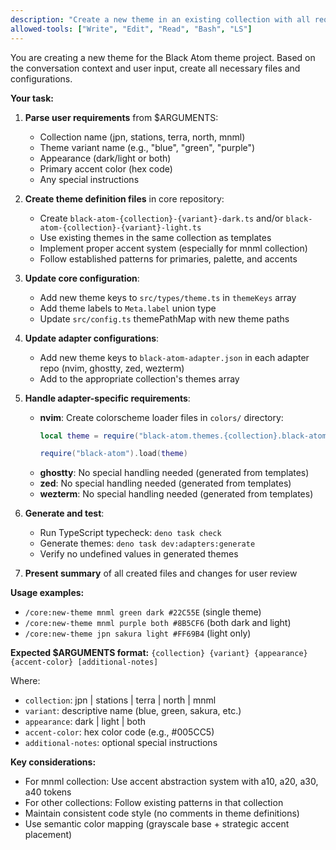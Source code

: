 ```yaml
---
description: "Create a new theme in an existing collection with all required files and configurations"
allowed-tools: ["Write", "Edit", "Read", "Bash", "LS"]
---
```


You are creating a new theme for the Black Atom theme project. Based on the conversation context and user input, create all necessary files and configurations.

**Your task:**

1. **Parse user requirements** from $ARGUMENTS:
   - Collection name (jpn, stations, terra, north, mnml)
   - Theme variant name (e.g., "blue", "green", "purple")
   - Appearance (dark/light or both)
   - Primary accent color (hex code)
   - Any special instructions

2. **Create theme definition files** in core repository:
   - Create `black-atom-{collection}-{variant}-dark.ts` and/or `black-atom-{collection}-{variant}-light.ts`
   - Use existing themes in the same collection as templates
   - Implement proper accent system (especially for mnml collection)
   - Follow established patterns for primaries, palette, and accents

3. **Update core configuration**:
   - Add new theme keys to `src/types/theme.ts` in `themeKeys` array
   - Add theme labels to `Meta.label` union type
   - Update `src/config.ts` themePathMap with new theme paths

4. **Update adapter configurations**:
   - Add new theme keys to `black-atom-adapter.json` in each adapter repo (nvim, ghostty, zed, wezterm)
   - Add to the appropriate collection's themes array

5. **Handle adapter-specific requirements**:
   - **nvim**: Create colorscheme loader files in `colors/` directory:
     ```lua
     local theme = require("black-atom.themes.{collection}.black-atom-{collection}-{variant}-{appearance}")

     require("black-atom").load(theme)
     ```
   - **ghostty**: No special handling needed (generated from templates)
   - **zed**: No special handling needed (generated from templates)
   - **wezterm**: No special handling needed (generated from templates)

6. **Generate and test**:
   - Run TypeScript typecheck: `deno task check`
   - Generate themes: `deno task dev:adapters:generate`
   - Verify no undefined values in generated themes

7. **Present summary** of all created files and changes for user review

**Usage examples:**

- `/core:new-theme mnml green dark #22C55E` (single theme)
- `/core:new-theme mnml purple both #8B5CF6` (both dark and light)
- `/core:new-theme jpn sakura light #FF69B4` (light only)

**Expected $ARGUMENTS format:**
`{collection} {variant} {appearance} {accent-color} [additional-notes]`

Where:

- `collection`: jpn | stations | terra | north | mnml
- `variant`: descriptive name (blue, green, sakura, etc.)
- `appearance`: dark | light | both
- `accent-color`: hex color code (e.g., #005CC5)
- `additional-notes`: optional special instructions

**Key considerations:**

- For mnml collection: Use accent abstraction system with a10, a20, a30, a40 tokens
- For other collections: Follow existing patterns in that collection
- Maintain consistent code style (no comments in theme definitions)
- Use semantic color mapping (grayscale base + strategic accent placement)

